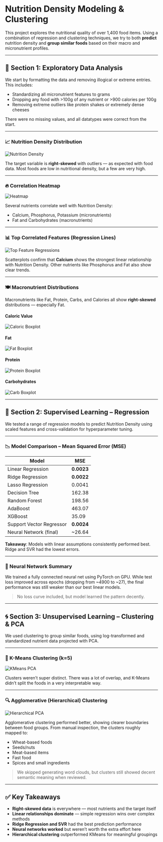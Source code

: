# Nutrition Density Modeling & Clustering

This project explores the nutritional quality of over 1,400 food items. Using a combination of regression and clustering techniques, we try to both **predict** nutrition density and **group similar foods** based on their macro and micronutrient profiles.

---

## 🧹 Section 1: Exploratory Data Analysis

We start by formatting the data and removing illogical or extreme entries. This includes:
- Standardizing all micronutrient features to grams
- Dropping any food with >100g of any nutrient or >900 calories per 100g
- Removing extreme outliers like protein shakes or extremely dense cheeses

There were no missing values, and all datatypes were correct from the start.

---

### 📈 Nutrition Density Distribution

![Nutrition Density](NutritionDensityPics/nutrition_density_distribution.png)

The target variable is **right-skewed** with outliers — as expected with food data. Most foods are low in nutritional density, but a few are very high.

---

### 🔥 Correlation Heatmap

![Heatmap](NutritionDensityPics/correlation_heatmap.png)

Several nutrients correlate well with Nutrition Density:
- Calcium, Phosphorus, Potassium (micronutrients)
- Fat and Carbohydrates (macronutrients)

---

### 📊 Top Correlated Features (Regression Lines)

![Top Feature Regressions](NutritionDensityPics/top_feature_scatterplots.png)

Scatterplots confirm that **Calcium** shows the strongest linear relationship with Nutrition Density. Other nutrients like Phosphorus and Fat also show clear trends.

---

### 🍽️ Macronutrient Distributions

Macronutrients like Fat, Protein, Carbs, and Calories all show **right-skewed** distributions — especially Fat.

#### Caloric Value
![Caloric Boxplot](NutritionDensityPics/caloric_boxplot.png)

#### Fat
![Fat Boxplot](NutritionDensityPics/fat_boxplot.png)

#### Protein
![Protein Boxplot](NutritionDensityPics/protein_boxplot.png)

#### Carbohydrates
![Carb Boxplot](NutritionDensityPics/carbohydrates_boxplots.png)

---

## 🤖 Section 2: Supervised Learning – Regression

We tested a range of regression models to predict Nutrition Density using scaled features and cross-validation for hyperparameter tuning.

---

### 📉 Model Comparison – Mean Squared Error (MSE)

| Model                   | MSE       |
|------------------------|-----------|
| Linear Regression       | **0.0023** |
| Ridge Regression        | **0.0022** |
| Lasso Regression        | 0.0041    |
| Decision Tree           | 162.38    |
| Random Forest           | 198.56    |
| AdaBoost                | 463.07    |
| XGBoost                 | 35.09     |
| Support Vector Regressor| **0.0024** |
| Neural Network (final)  | ~26.64    |

**Takeaway**: Models with linear assumptions consistently performed best. Ridge and SVR had the lowest errors.

---

### 🧠 Neural Network Summary

We trained a fully connected neural net using PyTorch on GPU. While test loss improved across epochs (dropping from ~4900 to ~27), the final performance was still weaker than our best linear models.

> No loss curve included, but model learned the pattern decently.

---

## 🌀 Section 3: Unsupervised Learning – Clustering & PCA

We used clustering to group similar foods, using log-transformed and standardized nutrient data projected with PCA.

---

### 🎯 K-Means Clustering (k=5)

![KMeans PCA](NutritionDensityPics/kmeans_pca.png)

Clusters weren’t super distinct. There was a lot of overlap, and K-Means didn’t split the foods in a very interpretable way.

---

### 🔍 Agglomerative (Hierarchical) Clustering

![Hierarchical PCA](NutritionDensityPics/hierarchical_pca.png)

Agglomerative clustering performed better, showing clearer boundaries between food groups. From manual inspection, the clusters roughly mapped to:
- Wheat-based foods
- Seeds/nuts
- Meat-based items
- Fast food
- Spices and small ingredients

> We skipped generating word clouds, but clusters still showed decent semantic meaning when reviewed.

---

## ✅ Key Takeaways

- **Right-skewed data** is everywhere — most nutrients and the target itself
- **Linear relationships dominate** — simple regression wins over complex methods
- **Ridge Regression and SVR** had the best prediction performance
- **Neural networks worked** but weren’t worth the extra effort here
- **Hierarchical clustering** outperformed KMeans for meaningful groupings

